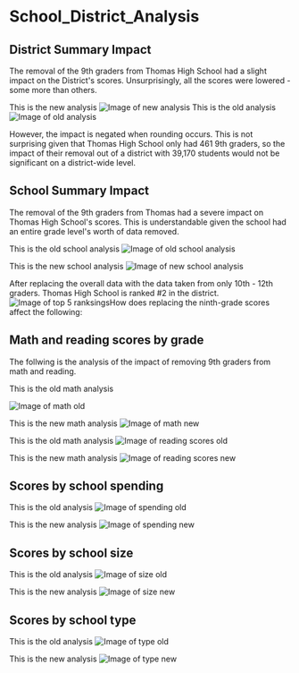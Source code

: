 # School_District_Analysis

## District Summary Impact
The removal of the 9th graders from Thomas High School had a slight impact on the District's scores.  Unsurprisingly, all the scores were lowered - some more than others.

This is the new analysis
![Image of new analysis](https://github.com/smulhern03-bootcamp/School_District_Analysis/blob/master/Distict%20Summary%20New.PNG)
This is the old analysis
![Image of old analysis](https://github.com/smulhern03-bootcamp/School_District_Analysis/blob/master/District%20Summary%20Old.PNG)

However, the impact is negated when rounding occurs.  This is not surprising given that Thomas High School only had 461 9th graders, so the impact of their removal out of a district with 39,170 students would not be significant on a district-wide level.

## School Summary Impact
The removal of the 9th graders from Thomas had a severe impact on Thomas High School's scores.  This is understandable given the school had an entire grade level's worth of data removed.

This is the old school analysis
![Image of old school analysis](https://github.com/smulhern03-bootcamp/School_District_Analysis/blob/master/Thomas%20High%20School%20old.PNG)

This is the new school analysis
![Image of new school analysis](https://github.com/smulhern03-bootcamp/School_District_Analysis/blob/master/Thomas%20High%20School%20new.PNG)

After replacing the overall data with the data taken from only 10th - 12th graders.  Thomas High School is ranked #2 in the district.
![Image of top 5 ranksings](https://github.com/smulhern03-bootcamp/School_District_Analysis/blob/master/Top%205.PNG)How does replacing the ninth-grade scores affect the following:

## Math and reading scores by grade
The follwing is the analysis of the impact of removing 9th graders from math and reading.

This is the old math analysis

![Image of math old](https://github.com/smulhern03-bootcamp/School_District_Analysis/blob/master/math%20scores%20by%20grade_old.PNG)

This is the new math analysis
![Image of math new](https://github.com/smulhern03-bootcamp/School_District_Analysis/blob/master/math%20scores%20by%20grade_new.PNG)

This is the old math analysis
![Image of reading scores old](https://github.com/smulhern03-bootcamp/School_District_Analysis/blob/master/reading%20scores%20by%20grade_old.PNG)

This is the new math analysis
![Image of reading scores new](https://github.com/smulhern03-bootcamp/School_District_Analysis/blob/master/reading%20scores%20by%20grade_.new.PNG)

## Scores by school spending

This is the old analysis
![Image of spending old](https://github.com/smulhern03-bootcamp/School_District_Analysis/blob/master/spending_old.PNG)

This is the new analysis
![Image of spending new](https://github.com/smulhern03-bootcamp/School_District_Analysis/blob/master/Spending_new.PNG)

## Scores by school size
This is the old analysis
![Image of size old](https://github.com/smulhern03-bootcamp/School_District_Analysis/blob/master/Size_old.PNG)

This is the new analysis
![Image of size new](https://github.com/smulhern03-bootcamp/School_District_Analysis/blob/master/Size_new.PNG)

## Scores by school type
This is the old analysis
![Image of type old](https://github.com/smulhern03-bootcamp/School_District_Analysis/blob/master/type_old.PNG)

This is the new analysis
![Image of type new](https://github.com/smulhern03-bootcamp/School_District_Analysis/blob/master/type_new.PNG)

